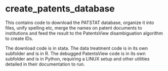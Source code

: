 # create_patents_database
This contains code to download the PATSTAT database, organize it into files, unify spelling etc, merge the names on patent documents to institutions and feed the result to the PatentsView disambiguation algorithm to create IDs. 

The download code is in stata. The data treatment code is in its own subfolder and is in R. The debugged PatentsView code is in its own subfolder and is in Python, requiring a LINUX setup and other utilities detailed in their documentation to run.
